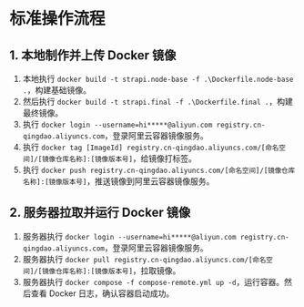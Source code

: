 # 标准操作流程

## 1. 本地制作并上传 Docker 镜像

1. 本地执行 `docker build -t strapi.node-base -f .\Dockerfile.node-base .`，构建基础镜像。
2. 然后执行 `docker build -t strapi.final -f .\Dockerfile.final .`，构建最终镜像。
3. 执行 `docker login --username=hi*****@aliyun.com registry.cn-qingdao.aliyuncs.com`，登录阿里云容器镜像服务。
4. 执行 `docker tag [ImageId] registry.cn-qingdao.aliyuncs.com/[命名空间]/[镜像仓库名称]:[镜像版本号]`，给镜像打标签。
5. 执行 `docker push registry.cn-qingdao.aliyuncs.com/[命名空间]/[镜像仓库名称]:[镜像版本号]`，推送镜像到阿里云容器镜像服务。

## 2. 服务器拉取并运行 Docker 镜像

1. 服务器执行 `docker login --username=hi*****@aliyun.com registry.cn-qingdao.aliyuncs.com`，登录阿里云容器镜像服务。
2. 服务器执行 `docker pull registry.cn-qingdao.aliyuncs.com/[命名空间]/[镜像仓库名称]:[镜像版本号]`，拉取镜像。
3. 服务器执行 `docker compose -f compose-remote.yml up -d`，运行容器。然后查看 Docker 日志，确认容器启动成功。
